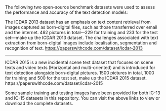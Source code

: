 The following two open-source benchmark datasets were used to assess the performance and accuracy of the text detection models:

The ICDAR 2013 dataset has an emphasis on text content retrieval from images captured as born-digital files, such as those transferred over email and the internet. 462 pictures in total—229 for training and 233 for the test set—make up the ICDAR 2013 dataset. The challenges associated with text extraction from born-digital images include localisation, segmentation and recognition of text.
https://paperswithcode.com/dataset/icdar-2013
<hr>
ICDAR 2015 is a new incidental scene text dataset that focuses on scene texts and video texts (Horizontal and multi-oriented) and is introduced for text detection alongside born-digital pictures. 1500 pictures in total, 1000 for training and 500 for the test set, make up the ICDAR 2015 dataset.
https://paperswithcode.com/dataset/icdar-2015

Some sample training and testing images have been provided for both IC-13 and IC-15 datasets in this repository. You can visit the above links to view or download the complete datasets.
